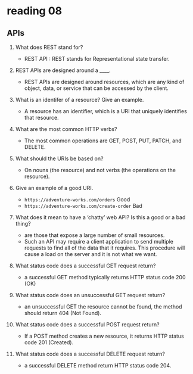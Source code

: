 # reading 08

## APIs

1. What does REST stand for?

   - REST API : REST stands for Representational state transfer.

2. REST APIs are designed around a \_\_\_\_.

   - REST APIs are designed around resources, which are any kind of object, data, or service that can be accessed by the client.

3. What is an identifer of a resource? Give an example.

   - A resource has an identifier, which is a URI that uniquely identifies that resource.

4. What are the most common HTTP verbs?

   - The most common operations are GET, POST, PUT, PATCH, and DELETE.

5. What should the URIs be based on?

   - On nouns (the resource) and not verbs (the operations on the resource).

6. Give an example of a good URI.

   - `https://adventure-works.com/orders` Good
   - `https://adventure-works.com/create-order` Bad

7. What does it mean to have a ‘chatty’ web API? Is this a good or a bad thing?

   - are those that expose a large number of small resources.
   - Such an API may require a client application to send multiple requests to find all of the data that it requires. This procedure will cause a
     load on the server and it is not what we want.

8. What status code does a successful GET request return?

   - a successful GET method typically returns HTTP status code 200 (OK)

9. What status code does an unsuccessful GET request return?

   - an unsuccessful GET the resource cannot be found, the method should return 404 (Not Found).

10. What status code does a successful POST request return?
    - If a POST method creates a new resource, it returns HTTP status code 201 (Created).
11. What status code does a successful DELETE request return?
    - a successful DELETE method return HTTP status code 204.
